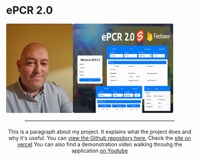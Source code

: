 # ePCR 2.0
<div style="text-align: center;">
  <div style="display: flex; justify-xontent: center; gap: 20px margin-bottom: 20px;">
    <img src="IMAGE1.jpg" width="180" style="border-radius: 4px;">
    <img src="epcr2.0.png" width="270" style="border-radius: 4px;">
  </div>

  <hr style="width: 80%; margin: 20px auto; border-top: 1px solid #ccc;">
  
  <div style="max-width: 700px margin: 0 auto;">
    <p>
      This is a paragraph about my project. It explains what the project does and why it's useful.
      You can <a href=" " target="_blank">view the Github repository here</a>,
      Check the <a href=" " target="_blank">site on vercel</a>
      You can also find a demonstration video walking throuhg the application <a href=" " target="_blank">on Youtube</a>
    </p>
  </div>
</div>
